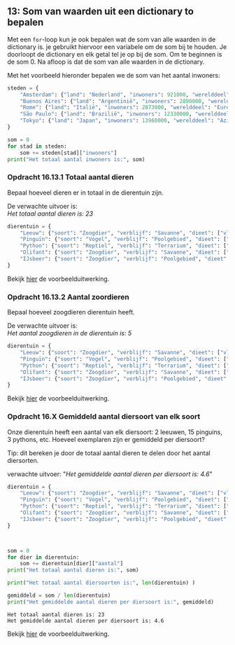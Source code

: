 <!-- Verbeterde versie van H16_IA_12_dicSOM.md -->

## 13: Som van waarden uit een dictionary to bepalen
<p>Met een <code>for</code>-loop kun je ook bepalen wat de som van alle waarden in de dictionary is.
    je gebruikt hiervoor een variabele om de som bij te houden. Je doorloopt de dictionary en elk getal tel je op bij de som. Om te beginnen is de som 0. Na afloop is dat de som van alle waarden in de dictionary.</p>

<p>Met het voorbeeld hieronder bepalen we de som van het aantal inwoners:</p>




```python
steden = {
    "Amsterdam": {"land": "Nederland", "inwoners": 921000, "werelddeel": "Europa"},
    "Buenos Aires": {"land": "Argentinië", "inwoners": 2890000, "werelddeel": "Zuid-Amerika"},
    "Rome": {"land": "Italië", "inwoners": 2873000, "werelddeel": "Europa"},
    "São Paulo": {"land": "Brazilië", "inwoners": 12330000, "werelddeel": "Zuid-Amerika"},
    "Tokyo": {"land": "Japan", "inwoners": 13960000, "werelddeel": "Azië"}
}

som = 0
for stad in steden:
	som += steden[stad]["inwoners"]
print("Het totaal aantal inwoners is:", som)
```



### Opdracht 16.13.1 Totaal aantal dieren

<p>Bepaal hoeveel dieren er in totaal in de dierentuin zijn.</p>

<p>De verwachte uitvoer is:<br>
<i>Het totaal aantal dieren is: 23</i></p>


```python
dierentuin = {
    "Leeuw": {"soort": "Zoogdier", "verblijf": "Savanne", "dieet": ["vlees"], "aantal": 2},
    "Pinguïn": {"soort": "Vogel", "verblijf": "Poolgebied", "dieet": ["vis", "kril"], "aantal": 15},
    "Python": {"soort": "Reptiel", "verblijf": "Terrarium", "dieet": ["muizen", "ratten"], "aantal": 3},
    "Olifant": {"soort": "Zoogdier", "verblijf": "Savanne", "dieet": ["planten", "fruit", "bladeren"], "aantal": 1},
    "IJsbeer": {"soort": "Zoogdier", "verblijf": "Poolgebied", "dieet": ["vlees"], "aantal": 2}
}


```

<p>Bekijk <a href="https://rweeda.github.io/PythonIA/docs/IA_H16_oplossingen.html#opgave16131" target="_blank">hier</a> de voorbeelduitwerking.</p>

<!-- ANTWOORD:
totaal = 0
for dier in dierentuin:
    totaal += dierentuin[dier]["aantal"]

print("Het totaal aantal dieren is:", totaal)
-->


### Opdracht 16.13.2 Aantal zoordieren

<p>Bepaal hoeveel zoogdieren dierentuin heeft.</p>

<p>De verwachte uitvoer is:<br>
<i>Het aantal zoogdieren in de dierentuin is: 5</i></p>



```python
dierentuin = {
    "Leeuw": {"soort": "Zoogdier", "verblijf": "Savanne", "dieet": ["vlees"], "aantal": 2},
    "Pinguïn": {"soort": "Vogel", "verblijf": "Poolgebied", "dieet": ["vis", "kril"], "aantal": 15},
    "Python": {"soort": "Reptiel", "verblijf": "Terrarium", "dieet": ["muizen", "ratten"], "aantal": 3},
    "Olifant": {"soort": "Zoogdier", "verblijf": "Savanne", "dieet": ["planten", "fruit", "bladeren"], "aantal": 1},
    "IJsbeer": {"soort": "Zoogdier", "verblijf": "Poolgebied", "dieet": ["vlees"], "aantal": 2}
}


```




<p>Bekijk <a href="https://rweeda.github.io/PythonIA/docs/IA_H16_oplossingen.html#opgave16132" target="_blank">hier</a> de voorbeelduitwerking.</p>

<!-- ANTWOORD:
aantal_zoogdieren = 0
for dier in dierentuin:
    if dierentuin[dier]["soort"] == "Zoogdier":
        aantal_zoogdieren += dierentuin[dier]["aantal"]
print("Aantal zoogdieren in de dierentuin:", aantal_zoogdieren)
# Het aantal zoogdieren in de dierentuin is: 5
-->

### Opdracht 16.X Gemiddeld aantal diersoort van elk soort

<p>Onze dierentuin heeft een aantal van elk diersoort: 2 leeuwen, 15 pinguins, 3 pythons, etc. Hoeveel exemplaren zijn er gemiddeld per diersoort?</p>

<p>Tip: dit bereken je door de totaal aantal dieren te delen door het aantal diersorten.</p>

<p>verwachte uitvoer: "<i>Het gemiddelde aantal dieren per diersoort is: 4.6</i>"</p>


```python
dierentuin = {
    "Leeuw": {"soort": "Zoogdier", "verblijf": "Savanne", "dieet": ["vlees"], "aantal": 2},
    "Pinguïn": {"soort": "Vogel", "verblijf": "Poolgebied", "dieet": ["vis", "kril"], "aantal": 15},
    "Python": {"soort": "Reptiel", "verblijf": "Terrarium", "dieet": ["muizen", "ratten"], "aantal": 3},
    "Olifant": {"soort": "Zoogdier", "verblijf": "Savanne", "dieet": ["planten", "fruit", "bladeren"], "aantal": 1},
    "IJsbeer": {"soort": "Zoogdier", "verblijf": "Poolgebied", "dieet": ["vlees"], "aantal": 2}
}



som = 0
for dier in dierentuin:
    som += dierentuin[dier]["aantal"]
print("Het totaal aantal dieren is:", som)

print("Het totaal aantal diersoorten is:", len(dierentuin) )

gemiddeld = som / len(dierentuin)
print("Het gemiddelde aantal dieren per diersoort is:", gemiddeld)

```

    Het totaal aantal dieren is: 23
    Het gemiddelde aantal dieren per diersoort is: 4.6


<p>Bekijk <a href="https://rweeda.github.io/PythonIA/docs/IA_H16_oplossingen.html#opgave16XX" target="_blank">hier</a> de voorbeelduitwerking.</p>
<!-- ANTWOORD>
